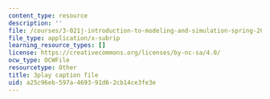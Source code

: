 ```yaml
---
content_type: resource
description: ''
file: /courses/3-021j-introduction-to-modeling-and-simulation-spring-2012/a25c96eb597a469391d62cb14ce3fe3e_HkoxlFUerR0.srt
file_type: application/x-subrip
learning_resource_types: []
license: https://creativecommons.org/licenses/by-nc-sa/4.0/
ocw_type: OCWFile
resourcetype: Other
title: 3play caption file
uid: a25c96eb-597a-4693-91d6-2cb14ce3fe3e
---
```

